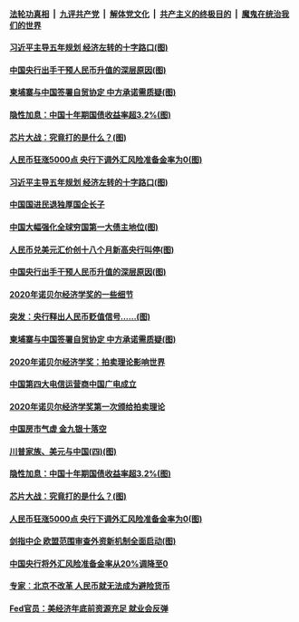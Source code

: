 ####  [法轮功真相](../../../../basic/blob/master/README.md?t=10132002) &nbsp;|&nbsp; [九评共产党](../../../../9ping.md/blob/master/README.md?t=10132002) &nbsp;|&nbsp; [解体党文化](../../../../jtdwh.md/blob/master/README.md?t=10132002)  &nbsp;|&nbsp; [共产主义的终极目的](../../../../gczydzjmd.md/blob/master/README.md?t=10132002) &nbsp;|&nbsp; [魔鬼在统治我们的世界](../../../../mgztzwmdsj.md/blob/master/README.md?t=10132002) 

#### [习近平主导五年规划 经济左转的十字路口(图)](../pages/p5/949054.md?t=10132002) 

#### [中国央行出手干预人民币升值的深层原因(图)](../pages/p5/949055.md?t=10132002) 

#### [柬埔寨与中国签署自贸协定 中方承诺需质疑(图)](../pages/p5/949035.md?t=10132002) 

#### [隐性加息：中国十年期国债收益率超3.2%(图)](../pages/p5/948945.md?t=10132002) 

#### [芯片大战：究竟打的是什么？(图)](../pages/p5/948944.md?t=10132002) 

#### [人民币狂涨5000点 央行下调外汇风险准备金率为0(图)](../pages/p5/948920.md?t=10132002) 

#### [习近平主导五年规划 经济左转的十字路口(图)](../pages/p5/949054.md?t=10132002) 

#### [中国国进民退独厚国企长子](../pages/p5/949074.md?t=10132002) 

#### [中国大幅强化全球穷国第一大债主地位(图)](../pages/p5/949070.md?t=10132002) 

#### [人民币兑美元汇价创十八个月新高央行叫停(图)](../pages/p5/949068.md?t=10132002) 

#### [中国央行出手干预人民币升值的深层原因(图)](../pages/p5/949055.md?t=10132002) 

#### [2020年诺贝尔经济学奖的一些细节](../pages/p5/949036.md?t=10132002) 

#### [突发：央行释出人民币贬值信号……(图)](../pages/p5/948953.md?t=10132002) 

#### [柬埔寨与中国签署自贸协定 中方承诺需质疑(图)](../pages/p5/949035.md?t=10132002) 

#### [2020年诺贝尔经济学奖：拍卖理论影响世界](../pages/p5/949032.md?t=10132002) 

#### [中国第四大电信运营商中国广电成立](../pages/p5/949030.md?t=10132002) 

#### [2020年诺贝尔经济学奖第一次颁给拍卖理论](../pages/p5/949029.md?t=10132002) 

#### [中国房市气虚 金九银十落空](../pages/p5/948971.md?t=10132002) 

#### [川普家族、美元与中国(四)(图)](../pages/p5/948955.md?t=10132002) 

#### [隐性加息：中国十年期国债收益率超3.2%(图)](../pages/p5/948945.md?t=10132002) 

#### [芯片大战：究竟打的是什么？(图)](../pages/p5/948944.md?t=10132002) 

#### [人民币狂涨5000点 央行下调外汇风险准备金率为0(图)](../pages/p5/948920.md?t=10132002) 

#### [剑指中企 欧盟范围审查外资新机制全面启动(图)](../pages/p5/948914.md?t=10132002) 

#### [中国央行将外汇风险准备金率从20%调降至0](../pages/p5/948912.md?t=10132002) 

#### [专家︰北京不改革 人民币就无法成为避险货币](../pages/p5/948908.md?t=10132002) 

#### [Fed官员：美经济年底前资源充足 就业会反弹](../pages/p5/948904.md?t=10132002) 

